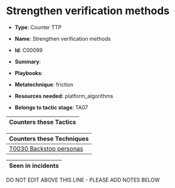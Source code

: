 # Strengthen verification methods

* **Type**: Counter TTP

* **Name**: Strengthen verification methods

* **Id**: C00099

* **Summary**: 

* **Playbooks**: 

* **Metatechnique**: friction

* **Resources needed:** platform_algorithms

* **Belongs to tactic stage**: TA07


| Counters these Tactics |
| ---------------------- |



| Counters these Techniques |
| ------------------------- |
| [T0030 Backstop personas](../techniques/T0030.md) |



| Seen in incidents |
| ----------------- |


DO NOT EDIT ABOVE THIS LINE - PLEASE ADD NOTES BELOW